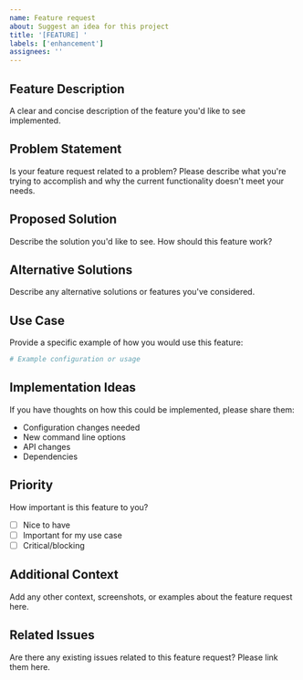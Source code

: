 ```yaml
---
name: Feature request
about: Suggest an idea for this project
title: '[FEATURE] '
labels: ['enhancement']
assignees: ''
---
```


## Feature Description
A clear and concise description of the feature you'd like to see implemented.

## Problem Statement
Is your feature request related to a problem? Please describe what you're trying to accomplish and why the current functionality doesn't meet your needs.

## Proposed Solution
Describe the solution you'd like to see. How should this feature work?

## Alternative Solutions
Describe any alternative solutions or features you've considered.

## Use Case
Provide a specific example of how you would use this feature:

```yaml
# Example configuration or usage
```

## Implementation Ideas
If you have thoughts on how this could be implemented, please share them:
- Configuration changes needed
- New command line options
- API changes
- Dependencies

## Priority
How important is this feature to you?
- [ ] Nice to have
- [ ] Important for my use case
- [ ] Critical/blocking

## Additional Context
Add any other context, screenshots, or examples about the feature request here.

## Related Issues
Are there any existing issues related to this feature request? Please link them here.
